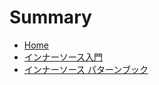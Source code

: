 # Summary​

* [Home](README.md)
* [インナーソース入門](/books/v/getting-started-with-innersource/)
* [インナーソース パターンブック](https://patterns.innersourcecommons.org/v/ja/)